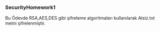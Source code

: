 ### SecurityHomework1

Bu Ödevde RSA,AES,DES gibi şifreleme algoritmaları kullanılarak Atsiz.txt metni şifrelenmiştir.
